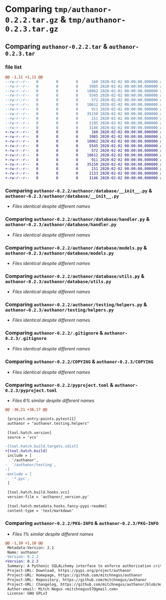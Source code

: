 # Comparing `tmp/authanor-0.2.2.tar.gz` & `tmp/authanor-0.2.3.tar.gz`

## Comparing `authanor-0.2.2.tar` & `authanor-0.2.3.tar`

### file list

```diff
@@ -1,11 +1,11 @@
--rw-r--r--   0        0        0      160 2020-02-02 00:00:00.000000 authanor-0.2.2/authanor/_version.py
--rw-r--r--   0        0        0     3985 2020-02-02 00:00:00.000000 authanor-0.2.2/authanor/database/__init__.py
--rw-r--r--   0        0        0    18062 2020-02-02 00:00:00.000000 authanor-0.2.2/authanor/database/handler.py
--rw-r--r--   0        0        0     5545 2020-02-02 00:00:00.000000 authanor-0.2.2/authanor/database/models.py
--rw-r--r--   0        0        0      572 2020-02-02 00:00:00.000000 authanor-0.2.2/authanor/database/utils.py
--rw-r--r--   0        0        0    10612 2020-02-02 00:00:00.000000 authanor-0.2.2/authanor/testing/helpers.py
--rw-r--r--   0        0        0      911 2020-02-02 00:00:00.000000 authanor-0.2.2/.gitignore
--rw-r--r--   0        0        0    35150 2020-02-02 00:00:00.000000 authanor-0.2.2/COPYING
--rw-r--r--   0        0        0      151 2020-02-02 00:00:00.000000 authanor-0.2.2/LICENSE
--rw-r--r--   0        0        0     2195 2020-02-02 00:00:00.000000 authanor-0.2.2/pyproject.toml
--rw-r--r--   0        0        0     3146 2020-02-02 00:00:00.000000 authanor-0.2.2/PKG-INFO
+-rw-r--r--   0        0        0      160 2020-02-02 00:00:00.000000 authanor-0.2.3/authanor/_version.py
+-rw-r--r--   0        0        0     3985 2020-02-02 00:00:00.000000 authanor-0.2.3/authanor/database/__init__.py
+-rw-r--r--   0        0        0    18062 2020-02-02 00:00:00.000000 authanor-0.2.3/authanor/database/handler.py
+-rw-r--r--   0        0        0     5545 2020-02-02 00:00:00.000000 authanor-0.2.3/authanor/database/models.py
+-rw-r--r--   0        0        0      572 2020-02-02 00:00:00.000000 authanor-0.2.3/authanor/database/utils.py
+-rw-r--r--   0        0        0    10612 2020-02-02 00:00:00.000000 authanor-0.2.3/authanor/testing/helpers.py
+-rw-r--r--   0        0        0      911 2020-02-02 00:00:00.000000 authanor-0.2.3/.gitignore
+-rw-r--r--   0        0        0    35150 2020-02-02 00:00:00.000000 authanor-0.2.3/COPYING
+-rw-r--r--   0        0        0      151 2020-02-02 00:00:00.000000 authanor-0.2.3/LICENSE
+-rw-r--r--   0        0        0     2133 2020-02-02 00:00:00.000000 authanor-0.2.3/pyproject.toml
+-rw-r--r--   0        0        0     3146 2020-02-02 00:00:00.000000 authanor-0.2.3/PKG-INFO
```

### Comparing `authanor-0.2.2/authanor/database/__init__.py` & `authanor-0.2.3/authanor/database/__init__.py`

 * *Files identical despite different names*

### Comparing `authanor-0.2.2/authanor/database/handler.py` & `authanor-0.2.3/authanor/database/handler.py`

 * *Files identical despite different names*

### Comparing `authanor-0.2.2/authanor/database/models.py` & `authanor-0.2.3/authanor/database/models.py`

 * *Files identical despite different names*

### Comparing `authanor-0.2.2/authanor/database/utils.py` & `authanor-0.2.3/authanor/database/utils.py`

 * *Files identical despite different names*

### Comparing `authanor-0.2.2/authanor/testing/helpers.py` & `authanor-0.2.3/authanor/testing/helpers.py`

 * *Files identical despite different names*

### Comparing `authanor-0.2.2/.gitignore` & `authanor-0.2.3/.gitignore`

 * *Files identical despite different names*

### Comparing `authanor-0.2.2/COPYING` & `authanor-0.2.3/COPYING`

 * *Files identical despite different names*

### Comparing `authanor-0.2.2/pyproject.toml` & `authanor-0.2.3/pyproject.toml`

 * *Files 6% similar despite different names*

```diff
@@ -36,21 +36,17 @@
 
 [project.entry-points.pytest11]
 authanor = "authanor.testing.helpers"
 
 [tool.hatch.version]
 source = 'vcs'
 
-[tool.hatch.build.targets.sdist]
+[tool.hatch.build]
 include = [
   '/authanor',
-  '/authanor/testing',
-]
-exclude = [
-  '*.pyc',
 ]
 
 [tool.hatch.build.hooks.vcs]
 version-file = 'authanor/_version.py'
 
 [tool.hatch.metadata.hooks.fancy-pypi-readme]
 content-type = 'text/markdown'
```

### Comparing `authanor-0.2.2/PKG-INFO` & `authanor-0.2.3/PKG-INFO`

 * *Files 1% similar despite different names*

```diff
@@ -1,10 +1,10 @@
 Metadata-Version: 2.1
 Name: authanor
-Version: 0.2.2
+Version: 0.2.3
 Summary: A Pythonic SQLALchemy interface to enforce authorization criteria.
 Project-URL: Download, https://pypi.org/project/authanor
 Project-URL: Homepage, https://github.com/mitchnegus/authanor
 Project-URL: Repository, https://github.com/mitchnegus/authanor
 Project-URL: Changelog, https://github.com/mitchnegus/authanor/blob/main/CHANGELOG.md
 Author-email: Mitch Negus <mitchnegus57@gmail.com>
 License: GNU GPLv3
```

